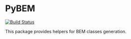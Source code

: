 # PyBEM

[![Build Status](https://travis-ci.com/knaydenov/pybem.svg?branch=master)](https://travis-ci.com/knaydenov/pybem)

This package provides helpers for BEM classes generation.